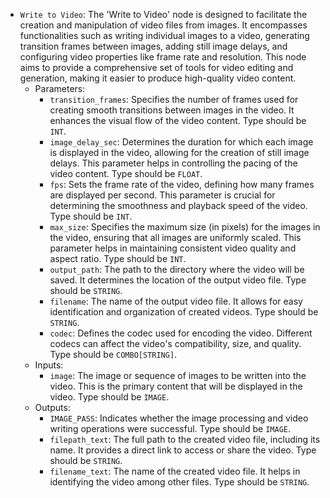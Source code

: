- `Write to Video`: The 'Write to Video' node is designed to facilitate the creation and manipulation of video files from images. It encompasses functionalities such as writing individual images to a video, generating transition frames between images, adding still image delays, and configuring video properties like frame rate and resolution. This node aims to provide a comprehensive set of tools for video editing and generation, making it easier to produce high-quality video content.
    - Parameters:
        - `transition_frames`: Specifies the number of frames used for creating smooth transitions between images in the video. It enhances the visual flow of the video content. Type should be `INT`.
        - `image_delay_sec`: Determines the duration for which each image is displayed in the video, allowing for the creation of still image delays. This parameter helps in controlling the pacing of the video content. Type should be `FLOAT`.
        - `fps`: Sets the frame rate of the video, defining how many frames are displayed per second. This parameter is crucial for determining the smoothness and playback speed of the video. Type should be `INT`.
        - `max_size`: Specifies the maximum size (in pixels) for the images in the video, ensuring that all images are uniformly scaled. This parameter helps in maintaining consistent video quality and aspect ratio. Type should be `INT`.
        - `output_path`: The path to the directory where the video will be saved. It determines the location of the output video file. Type should be `STRING`.
        - `filename`: The name of the output video file. It allows for easy identification and organization of created videos. Type should be `STRING`.
        - `codec`: Defines the codec used for encoding the video. Different codecs can affect the video's compatibility, size, and quality. Type should be `COMBO[STRING]`.
    - Inputs:
        - `image`: The image or sequence of images to be written into the video. This is the primary content that will be displayed in the video. Type should be `IMAGE`.
    - Outputs:
        - `IMAGE_PASS`: Indicates whether the image processing and video writing operations were successful. Type should be `IMAGE`.
        - `filepath_text`: The full path to the created video file, including its name. It provides a direct link to access or share the video. Type should be `STRING`.
        - `filename_text`: The name of the created video file. It helps in identifying the video among other files. Type should be `STRING`.
